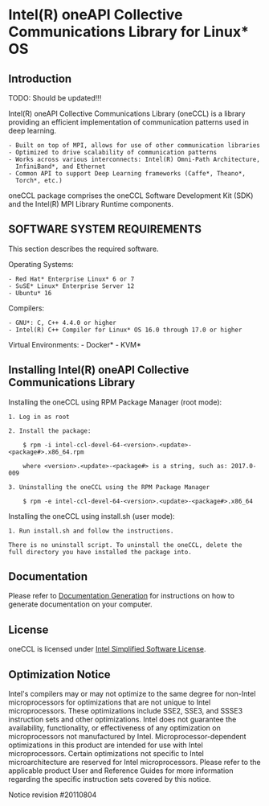 # Intel(R) oneAPI Collective Communications Library for Linux* OS
## Introduction ##

TODO: Should be updated!!!

Intel(R) oneAPI Collective Communications Library (oneCCL) is a library providing
an efficient implementation of communication patterns used in deep learning.

    - Built on top of MPI, allows for use of other communication libraries
    - Optimized to drive scalability of communication patterns
    - Works across various interconnects: Intel(R) Omni-Path Architecture,
      InfiniBand*, and Ethernet
    - Common API to support Deep Learning frameworks (Caffe*, Theano*,
      Torch*, etc.)

oneCCL package comprises the oneCCL Software Development Kit (SDK)
and the Intel(R) MPI Library Runtime components.
## SOFTWARE SYSTEM REQUIREMENTS ##
This section describes the required software.

Operating Systems:

    - Red Hat* Enterprise Linux* 6 or 7
    - SuSE* Linux* Enterprise Server 12
    - Ubuntu* 16

Compilers:

    - GNU*: C, C++ 4.4.0 or higher
    - Intel(R) C++ Compiler for Linux* OS 16.0 through 17.0 or higher

Virtual Environments:
    - Docker*
    - KVM*
## Installing Intel(R) oneAPI Collective Communications Library ##
Installing the oneCCL using RPM Package Manager (root mode):

    1. Log in as root

    2. Install the package:

        $ rpm -i intel-ccl-devel-64-<version>.<update>-<package#>.x86_64.rpm

        where <version>.<update>-<package#> is a string, such as: 2017.0-009

    3. Uninstalling the oneCCL using the RPM Package Manager

        $ rpm -e intel-ccl-devel-64-<version>.<update>-<package#>.x86_64

Installing the oneCCL using install.sh (user mode):

    1. Run install.sh and follow the instructions.

    There is no uninstall script. To uninstall the oneCCL, delete the
    full directory you have installed the package into.
## Documentation ##
Please refer to [Documentation Generation](doc_build.md) for instructions on how to generate documentation on your computer.

## License ##
oneCCL is licensed under [Intel Simplified Software License](https://github.com/01org/ICCL/blob/master/LICENSE).
## Optimization Notice ##
Intel's compilers may or may not optimize to the same degree for non-Intel
microprocessors for optimizations that are not unique to Intel microprocessors.
These optimizations include SSE2, SSE3, and SSSE3 instruction sets and other
optimizations. Intel does not guarantee the availability, functionality, or
effectiveness of any optimization on microprocessors not manufactured by Intel.
Microprocessor-dependent optimizations in this product are intended for use 
with Intel microprocessors. Certain optimizations not specific to Intel 
microarchitecture are reserved for Intel microprocessors. Please refer to the 
applicable product User and Reference Guides for more information regarding the
specific instruction sets covered by this notice.

Notice revision #20110804
